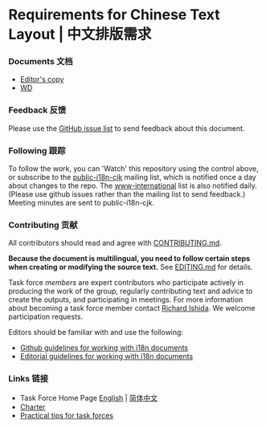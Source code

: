 # Requirements for Chinese Text Layout | 中文排版需求

### Documents 文档
- [Editor's copy](https://w3c.github.io/clreq/)
- [WD](https://www.w3.org/TR/clreq/)

### Feedback 反馈
Please use the [GitHub issue list](https://github.com/w3c/clreq/issues) to send feedback about this document.

### Following 跟踪
To follow the work, you can 'Watch' this repository using the control above, or subscribe to the [public-i18n-cjk](https://lists.w3.org/Archives/Public/public-i18n-cjk/) mailing list, which is notified once a day about changes to the repo. The [www-international](https://lists.w3.org/Archives/Public/www-international/) list is also notified daily. (Please use github issues rather than the mailing list to send feedback.) Meeting minutes are sent to public-i18n-cjk.

### Contributing 贡献

All contributors should read and agree with [CONTRIBUTING.md](https://github.com/w3c/clreq/blob/gh-pages/CONTRIBUTING.md).

**Because the document is multilingual, you need to follow certain steps when creating or modifying the source text.** See [EDITING.md](https://github.com/w3c/clreq/blob/gh-pages/EDITING.md) for details.

Task force _members_ are expert contributors who participate actively in producing the work of the group, regularly contributing text and advice to create the outputs, and participating in meetings. For more information about becoming a task force member contact [Richard Ishida](mailto:ishida@w3.org). We welcome participation requests.

Editors should be familiar with and use the following:

- [Github guidelines for working with i18n documents](https://w3c.github.io/i18n-activity/guidelines/github)
- [Editorial guidelines for working with i18n documents](https://w3c.github.io/i18n-activity/guidelines/editing)

### Links 链接
- Task Force Home Page [English](https://w3c.github.io/clreq/homepage/) | [简体中文](https://w3c.github.io/clreq/homepage/index.zh-hans.html)
- [Charter](https://w3c.github.io/clreq/charter/)
- [Practical tips for task forces](https://w3c.github.io/i18n-activity/guidelines/process.html)

